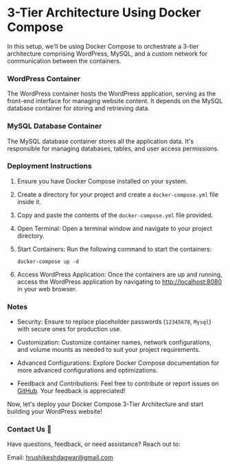 # 3-Tier Architecture Using Docker Compose 

In this setup, we'll be using Docker Compose to orchestrate a 3-tier architecture comprising WordPress, MySQL, and a custom network for communication between the containers.


### WordPress Container

The WordPress container hosts the WordPress application, serving as the front-end interface for managing website content. It depends on the MySQL database container for storing and retrieving data.

### MySQL Database Container

The MySQL database container stores all the application data. It's responsible for managing databases, tables, and user access permissions.

### Deployment Instructions

1. Ensure you have Docker Compose installed on your system.
2. Create a directory for your project and create a `docker-compose.yml` file inside it.
3. Copy and paste the contents of the `docker-compose.yml` file provided.
4. Open Terminal: Open a terminal window and navigate to your project directory.

5. Start Containers: Run the following command to start the containers:
    ```
    docker-compose up -d
    ```

6. Access WordPress Application: Once the containers are up and running, access the WordPress application by navigating to [http://localhost:8080](http://localhost:8080) in your web browser.

### Notes

- Security: Ensure to replace placeholder passwords (`12345678`, `Mysql`) with secure ones for production use.
  
- Customization: Customize container names, network configurations, and volume mounts as needed to suit your project requirements.
  
- Advanced Configurations: Explore Docker Compose documentation for more advanced configurations and optimizations.
  
- Feedback and Contributions: Feel free to contribute or report issues on [GitHub](https://github.com). Your feedback is appreciated!

Now, let's deploy your Docker Compose 3-Tier Architecture and start building your WordPress website!

### Contact Us 📧

Have questions, feedback, or need assistance? Reach out to:

Email: hrushikeshdagwar@gmail.com
